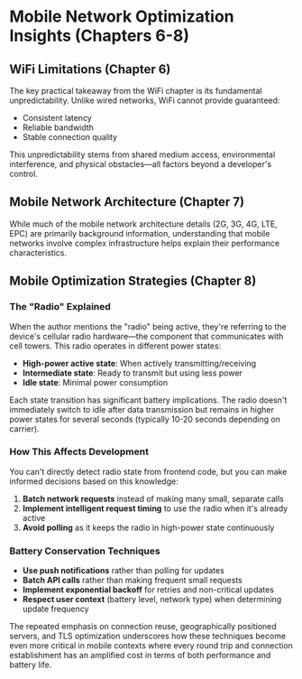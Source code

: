 # Mobile Network Optimization Insights (Chapters 6-8)

## WiFi Limitations (Chapter 6)

The key practical takeaway from the WiFi chapter is its fundamental unpredictability. Unlike wired networks, WiFi cannot provide guaranteed:

- Consistent latency
- Reliable bandwidth
- Stable connection quality

This unpredictability stems from shared medium access, environmental interference, and physical obstacles—all factors beyond a developer's control.

## Mobile Network Architecture (Chapter 7)

While much of the mobile network architecture details (2G, 3G, 4G, LTE, EPC) are primarily background information, understanding that mobile networks involve complex infrastructure helps explain their performance characteristics.

## Mobile Optimization Strategies (Chapter 8)

### The "Radio" Explained

When the author mentions the "radio" being active, they're referring to the device's cellular radio hardware—the component that communicates with cell towers. This radio operates in different power states:

- **High-power active state**: When actively transmitting/receiving
- **Intermediate state**: Ready to transmit but using less power
- **Idle state**: Minimal power consumption

Each state transition has significant battery implications. The radio doesn't immediately switch to idle after data transmission but remains in higher power states for several seconds (typically 10-20 seconds depending on carrier).

### How This Affects Development

You can't directly detect radio state from frontend code, but you can make informed decisions based on this knowledge:

1. **Batch network requests** instead of making many small, separate calls
2. **Implement intelligent request timing** to use the radio when it's already active
3. **Avoid polling** as it keeps the radio in high-power state continuously

### Battery Conservation Techniques

- **Use push notifications** rather than polling for updates
- **Batch API calls** rather than making frequent small requests
- **Implement exponential backoff** for retries and non-critical updates
- **Respect user context** (battery level, network type) when determining update frequency

The repeated emphasis on connection reuse, geographically positioned servers, and TLS optimization underscores how these techniques become even more critical in mobile contexts where every round trip and connection establishment has an amplified cost in terms of both performance and battery life.
